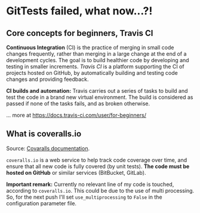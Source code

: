 # GitTests failed, what now...?!

## Core concepts for beginners, Travis CI

**Continuous Integration** (CI) is the practice of merging in small code changes frequently, rather than merging in a large change at the end of a development cycles. The goal is to build healthier code by developing and testing in smaller increments. *Travis CI* is a platform supporting the CI of projects hosted on GitHub, by automatically building and testing code changes and providing feedback.

**CI builds and automation:** Travis carries out a series of tasks to build and test the code in a brand new virtual environment. The build is considered as passed if none of the tasks fails, and as broken otherwise.

... more at https://docs.travis-ci.com/user/for-beginners/



## What is coveralls.io

Source: [Covaralls documentation](https://docs.coveralls.io).

`coveralls.io` is a web service to help track code coverage over time, and ensure that all new code is fully covered (by unit tests). **The code must be hosted on GitHub** or similar services (BitBucket, GitLab).

**Important remark:** Currently no relevant line of my code is touched, according to `coveralls.io`. This could be due to the use of multi processing. So, for the next push I'll set `use_multiprocessing` to `False` in the configuration parameter file.